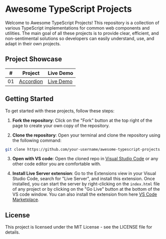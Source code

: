 # Awesome TypeScript Projects

Welcome to Awesome TypeScript Projects! This repository is a collection of various TypeScript implementations for common web components and utilities. The main goal of all these projects is to provide clear, efficient, and non-sentimental solutions so developers can easily understand, use, and adapt in their own projects.

## Project Showcase

|  #  | Project                             | Live Demo                                                                                    |
| :-: | ------------------------------------| -------------------------------------------------------------------------------------------- |
| 01 | [Accordion](01-accordion)   | [Live Demo](https://denyschr.github.io/awesome-typescript-projects/01-accordion/index.html)  |

## Getting Started

To get started with these projects, follow these steps:

1. **Fork the repository**: Click on the "Fork" button at the top right of the page to create your own copy of the repository.

2. **Clone the repository**: Open your terminal and clone the repository using the following command:

```bash
git clone https://github.com/your-username/awesome-typescript-projects.git
```

3. **Open with VS code**: Open the cloned repo in [Visual Studio Code](https://code.visualstudio.com/) or any other code editor you are comfortable with.

4. **Install Live Server extension**: Go to the Extensions view in your Visual Studio Code, search for "Live Server", and install this extension. Once installed, you can start the server by right-clicking on the `index.html` file of any project or by clicking on the "Go Live" button at the bottom of the VS code window. You can also install the extension from here [VS Code Marketplace](https://marketplace.visualstudio.com/items?itemName=ritwickdey.LiveServer).

## License

This project is licensed under the MIT License - see the LICENSE file for details.
